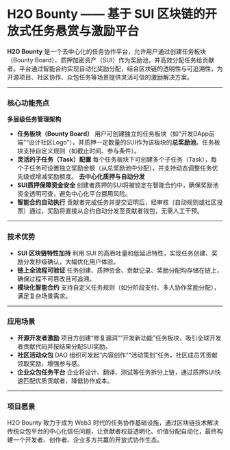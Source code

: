 # **H2O Bounty —— 基于 SUI 区块链的开放式任务悬赏与激励平台**

**H2O Bounty** 是一个去中心化的任务协作平台，允许用户通过创建任务板块（Bounty  Board）、质押加密资产（SUI）作为奖励池，并高效分配任务给贡献者。平台通过智能合约实现自动化奖励分配，结合区块链的透明性与可追溯性，为开源项目、社区协作、众包任务等场景提供灵活可信的激励解决方案。

------

### **核心功能亮点**

**多层级任务管理架构**
   - **任务板块（Bounty Board）**
     用户可创建独立的任务板块（如“开发DApp前端”“设计社区Logo”），并质押一定数量的SUI作为该板块的**总奖励池**。任务板块支持自定义规则（如截止时间、参与条件）。
   - **灵活的子任务（Task）配置**
     每个任务板块下可创建多个子任务（Task），每个子任务可设置独立奖励金额（从总奖励池中分配），并支持动态调整任务优先级或增减奖励额度。
**去中心化质押与自动分发**
   - **SUI质押保障资金安全**
     创建者质押的SUI将被锁定在智能合约中，确保奖励池资金透明可查，避免中心化平台挪用风险。
   - **智能合约自动执行**
     贡献者完成任务并提交证明后，经审核（自动规则或社区投票）通过，奖励将直接从合约自动分发至贡献者钱包，无需人工干预。
------

### **技术优势**

- **SUI 区块链特性加持**
  利用 SUI 的高吞吐量和低延迟特性，实现任务创建、奖励分发秒级确认，大幅优化用户体验。
- **链上全流程可验证**
  任务创建、质押资金、贡献记录、奖励分配均存储在链上，确保过程不可篡改且可追溯。
- **模块化智能合约**
  支持自定义任务规则（如分阶段支付、多人协作奖励分配），满足复杂场景需求。

------

### **应用场景**

- **开源开发者激励**
  项目方创建“修复漏洞”“开发新功能”任务板块，吸引全球开发者贡献代码并按结果分配SUI奖励。
- **社区活动众包**
  DAO 组织可发起“内容创作”“活动策划”任务，社区成员凭贡献领取奖励，增强参与感。
- **企业众包任务平台**
  企业将设计、翻译、测试等任务拆分上链，通过质押SUI快速匹配优质贡献者，降低协作成本。

------

### **项目愿景**

H2O Bounty 致力于成为 Web3 时代的任务协作基础设施，通过区块链技术解决传统众包平台的中心化信任问题，让贡献者权益透明化、价值分配自动化，最终构建一个开发者、创作者、企业多方共赢的开放式协作生态。
